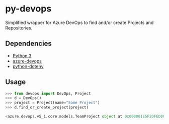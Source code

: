 # py-devops

Simplified wrapper for Azure DevOps to find and/or create Projects and Repositories.


## Dependencies 

- [Python 3](https://www.python.org/)
- [azure-devops](https://github.com/microsoft/azure-devops-python-api)
- [python-dotenv](https://github.com/theskumar/python-dotenv)


## Usage

```python
>>> from devops import DevOps, Project
>>> d = DevOps()
>>> project = Project(name="Some Project")
>>> d.find_or_create_project(project)

<azure.devops.v5_1.core.models.TeamProject object at 0x000001E5F2DFED00>
```